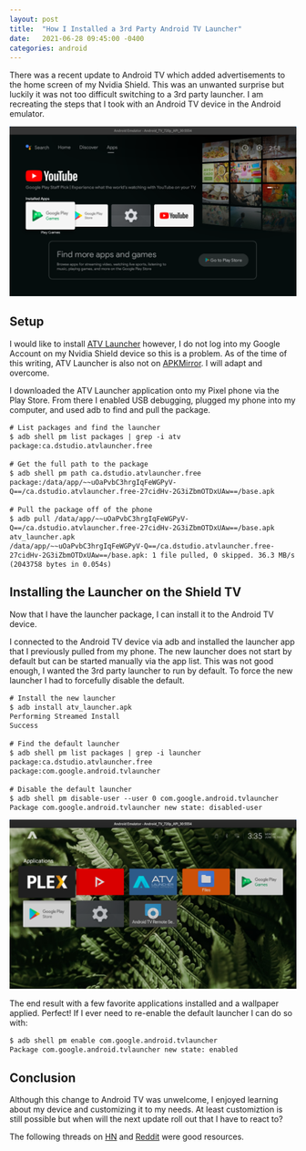 ```yaml
---
layout: post
title:  "How I Installed a 3rd Party Android TV Launcher"
date:   2021-06-28 09:45:00 -0400
categories: android
---
```

There was a recent update to Android TV which added advertisements to the home
screen of my Nvidia Shield. This was an unwanted surprise but luckily it was not
too difficult switching to a 3rd party launcher. I am recreating the steps that
I took with an Android TV device in the Android emulator.

![Android TV App Screen](/photos/androidTV/androidTV.png)

## Setup

I would like to install
[ATV Launcher](https://play.google.com/store/apps/details?id=ca.dstudio.atvlauncher.free&hl=en_US&gl=US)
however, I do not log into my Google Account on my Nvidia Shield device so this
is a problem. As of the time of this writing, ATV Launcher is also not on
[APKMirror](https://www.apkmirror.com/). I will adapt and overcome.

I downloaded the ATV Launcher application onto my Pixel phone via the Play
Store. From there I enabled USB debugging, plugged my phone into my computer,
and used adb to find and pull the package.

```console
# List packages and find the launcher
$ adb shell pm list packages | grep -i atv
package:ca.dstudio.atvlauncher.free

# Get the full path to the package
$ adb shell pm path ca.dstudio.atvlauncher.free
package:/data/app/~~uOaPvbC3hrgIqFeWGPyV-Q==/ca.dstudio.atvlauncher.free-27cidHv-2G3iZbmOTDxUAw==/base.apk

# Pull the package off of the phone
$ adb pull /data/app/~~uOaPvbC3hrgIqFeWGPyV-Q==/ca.dstudio.atvlauncher.free-27cidHv-2G3iZbmOTDxUAw==/base.apk atv_launcher.apk
/data/app/~~uOaPvbC3hrgIqFeWGPyV-Q==/ca.dstudio.atvlauncher.free-27cidHv-2G3iZbmOTDxUAw==/base.apk: 1 file pulled, 0 skipped. 36.3 MB/s (2043758 bytes in 0.054s)
```

## Installing the Launcher on the Shield TV

Now that I have the launcher package, I can install it to the Android TV device.

I connected to the Android TV device via adb and installed the launcher app that
I previously pulled from my phone. The new launcher does not start by default
but can be started manually via the app list. This was not good enough, I wanted
the 3rd party launcher to run by default. To force the new launcher I had to
forcefully disable the default.

```console
# Install the new launcher
$ adb install atv_launcher.apk
Performing Streamed Install
Success

# Find the default launcher
$ adb shell pm list packages | grep -i launcher
package:ca.dstudio.atvlauncher.free
package:com.google.android.tvlauncher

# Disable the default launcher
$ adb shell pm disable-user --user 0 com.google.android.tvlauncher
Package com.google.android.tvlauncher new state: disabled-user
```

![The Result](/photos/androidTV/newLauncher.png)

The end result with a few favorite applications installed and a wallpaper
applied. Perfect! If I ever need to re-enable the default launcher I can do so
with:

```console
$ adb shell pm enable com.google.android.tvlauncher
Package com.google.android.tvlauncher new state: enabled
```

## Conclusion

Although this change to Android TV was unwelcome, I enjoyed learning about my
device and customizing it to my needs. At least customiztion is still possible
but when will the next update roll out that I have to react to?

The following threads on [HN](https://news.ycombinator.com/item?id=27643208) and
[Reddit](https://old.reddit.com/r/ShieldAndroidTV/comments/o6o5dz/new_guide_use_a_custom_launcher_shield_tv_with/)
were good resources.
